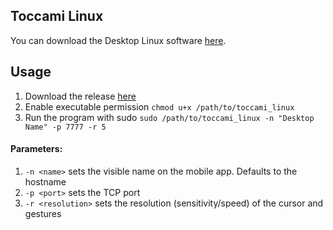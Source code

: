 ## Toccami Linux

You can download the Desktop Linux software [here](https://github.com/thegoldgoat/toccami_linux/releases/tag/v1.0).

## Usage

1. Download the release [here](https://github.com/thegoldgoat/toccami_linux/releases/tag/v1.0)
2. Enable executable permission `chmod u+x /path/to/toccami_linux`
3. Run the program with sudo `sudo /path/to/toccami_linux -n "Desktop Name" -p 7777 -r 5`

#### Parameters:

1. `-n <name>` sets the visible name on the mobile app. Defaults to the hostname
2. `-p <port>` sets the TCP port
3. `-r <resolution>` sets the resolution (sensitivity/speed) of the cursor and gestures

